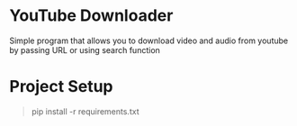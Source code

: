 # YouTube Downloader
Simple program that allows you to download video and audio from youtube by passing URL or using search function

# Project Setup
> pip install -r requirements.txt
